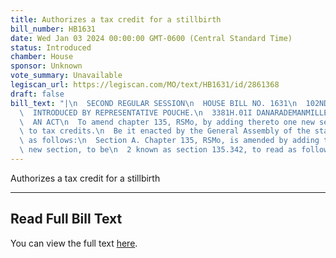 ```yaml
---
title: Authorizes a tax credit for a stillbirth
bill_number: HB1631
date: Wed Jan 03 2024 00:00:00 GMT-0600 (Central Standard Time)
status: Introduced
chamber: House
sponsor: Unknown
vote_summary: Unavailable
legiscan_url: https://legiscan.com/MO/text/HB1631/id/2861368
draft: false
bill_text: "|\n  SECOND REGULAR SESSION\n  HOUSE BILL NO. 1631\n  102ND GENERAL ASSEMBLY\n\
  \  INTRODUCED BY REPRESENTATIVE POUCHE.\n  3381H.01I DANARADEMANMILLER,ChiefClerk\n\
  \  AN ACT\n  To amend chapter 135, RSMo, by adding thereto one new section relating\
  \ to tax credits.\n  Be it enacted by the General Assembly of the state of Missouri,\
  \ as follows:\n  Section A. Chapter 135, RSMo, is amended by adding thereto one\
  \ new section, to be\n  2 known as section 135.342, to read as follows:"
---
```

Authorizes a tax credit for a stillbirth

---

## Read Full Bill Text

You can view the full text [here](https://legiscan.com/MO/text/HB1631/id/2861368).
